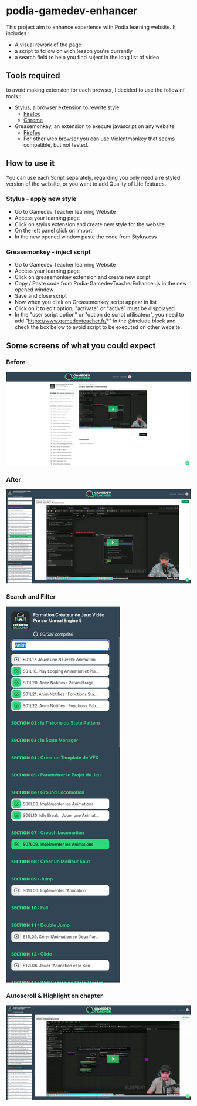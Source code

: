 # podia-gamedev-enhancer
This project aim to enhance experience with Podia learning website.
It includes :
- A visual rework of the page
- a script to follow on wich lesson you're currently
- a search field to help you find suject in the long list of video
## Tools required
to avoid making extension for each browser, I decided to use the followinf tools :
- Stylus, a browser extension to rewrite style
   - [Firefox](https://addons.mozilla.org/fr/firefox/addon/styl-us/)
   - [Chrome](https://chromewebstore.google.com/detail/stylus/clngdbkpkpeebahjckkjfobafhncgmne)
- Greasemonkey, an extension to execute javascript on any website
   - [Firefox](https://addons.mozilla.org/fr/firefox/addon/greasemonkey/)
   - For other web browser you can use Violentmonkey that seems compatible, but not tested.
## How to use it
You can use each Script separately, regarding you only need a re styled version of the website, or you want to add Quality of Life features. 
### Stylus - apply new style
- Go to Gamedev Teacher learning Website
- Access your learning page
- Click on stylus extension and create new style for the website
- On the left panel click on Import
- In the new opened window paste the code from Stylus.css
### Greasemonkey - inject script
- Go to Gamedev Teacher learning Website
- Access your learning page
- Click on greasemonkey extension and create new script
- Copy / Paste code from Podia-GamedevTeacherEnhancer.js in the new opened window
- Save and close script
- Now when you click on Greasemonkey script appear in list
- Click on it to edit option, "activate" or "activé" must be dispolayed
- In the "user script option" or "option de script utilisateur", you need to add "https://www.gamedevteacher.fr/*" in the @include block and check the box below to avoid script to be executed on other website.
## Some screens of what you could expect
### Before
![Before](Screenshots/Before-enhancer.jpg)
### After
![After](Screenshots/after-enhancer.jpg)
### Search and Filter
![Search](Screenshots/Filter-search-in-chapter.jpg)
### Autoscroll & Highlight on chapter
![Autoscroll](Screenshots/Automatic-scroll.gif)